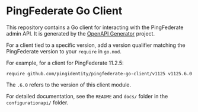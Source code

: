 # PingFederate Go Client

This repository contains a Go client for interacting with the PingFederate admin API. It is generated by the [OpenAPI Generator](https://openapi-generator.tech) project.

For a client tied to a specific version, add a version qualifier matching the PingFederate version to your `require` in `go.mod`.

For example, for a client for PingFederate 11.2.5:
```
require github.com/pingidentity/pingfederate-go-client/v1125 v1125.6.0
```

The `.6.0` refers to the version of this client module.

For detailed documentation, see the `README` and `docs/` folder in the `configurationapi/` folder.